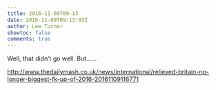 ```yaml
---
title: 2016-11-09T09-13
date: 2016-11-09T09:13:03Z
author: Lee Turner
showtoc: false
comments: true
---
```


Well, that didn’t go well.  But……

http://www.thedailymash.co.uk/news/international/relieved-britain-no-longer-biggest-fk-up-of-2016-20161109116771

